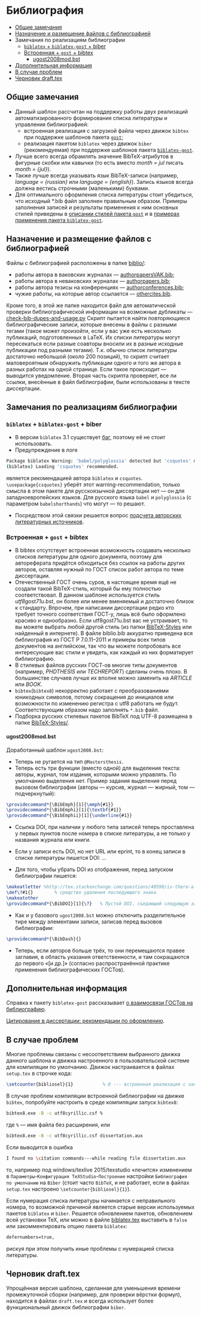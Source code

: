 # Библиография

* [Общие замечания](#Общие-замечания)
* [Назначение и размещение файлов с библиографией](#Назначение-и-размещение-файлов-с-библиографией)
* Замечания по реализациям библиографии
  * [`biblatex` + `biblatex-gost` + biber](#biblatex--biblatex-gost--biber)
  * [Встроенная + `gost` + bibtex](#Встроенная--gost--bibtex)
    * [ugost2008mod.bst](#ugost2008modbst)
* [Дополнительная информация](#Дополнительная-информация)
* [В случае проблем](#В-случае-проблем)
* [Черновик draft.tex](#Черновик-drafttex)

## Общие замечания
* Данный шаблон рассчитан на поддержку работы двух реализаций
автоматизированного формирования списка литературы и управления библиографией:
  * встроенная реализация с загрузкой файла через движок `bibtex` при
поддержке шаблонов пакета
[`gost`](http://mirrors.ctan.org/biblio/bibtex/contrib/gost/doc/gost.pdf);
  * реализация пакетом `biblatex` через движок `biber` (рекомендуемая)
при поддержке шаблонов пакета
[`biblatex-gost`](http://mirrors.ctan.org/macros/latex/contrib/biblatex-contrib/biblatex-gost/doc/biblatex-gost.pdf).
* Лучше всего всегда обрамлять значение BibTeX-атрибутов в фигурные скобки или
кавычки (то есть вместо *month = jul* писать *month = {jul}*).
* Также лучше всегда указывать язык BibTeX-записи (например, *language =
{russian}* или *language = {english}*). Запись языков всегда должна вестись
строчными (маленькими) буквами.
* Для оптимального оформления списка литературы стоит убедиться, что исходный
*.bib файл заполнен правильным образом.
Примеры заполнения записей и результаты применения к ним основных стилей
приведены в [описании стилей пакета
`gost`](http://ctan.org/tex-archive/biblio/bibtex/contrib/gost) и в
[примерах применения пакета
`biblatex-gost`](http://mirrors.ctan.org/macros/latex/contrib/biblatex-contrib/biblatex-gost/doc/biblatex-gost-examples.pdf).

## Назначение и размещение файлов с библиографией
Файлы с библиографией расположены в папке [biblio/](../biblio/):
* работы автора в ваковских журналах — [authorpapersVAK.bib](../biblio/authorpapersVAK.bib);
* работы автора в неваковских журналах — [authorpapers.bib](../biblio/authorpapers.bib);
* работы автора тезисы на конференциях — [authorconferences.bib](../biblio/authorconferences.bib);
* чужие работы, на которые автор ссылается — [othercites.bib](../biblio/othercites.bib).

Кроме того, в этой же папке находится файл для автоматической проверки
библиографической информации на возможные дубликаты —
[check-bib-dupes-and-usage.py](../biblio/check-bib-dupes-and-usage.py)
Скрипт пытается найти повторяющиеся библиографические записи, которые внесены в
файлы с разными тегами (такое может произойти, если у вас уже есть несколько
публикаций, подготовленных в LaTeX. Их списки литературы могут пересекаться
если разные соавторы вносили их в разные исходные публикации под разными
тегами). Т.к. обычно список литературы достаточно небольшой (около 200
позиций), то скрипт считает маловероятным обнаружить публикации одного и того
же автора в разных работах на одной странице. Если такое происходит — выводится
уведомление. Вторая часть скрипта проверяет, все ли ссылки, внесённые в файл
библиографии, были использованы в тексте диссертации.

## Замечания по реализациям библиографии
### `biblatex` + `biblatex-gost` + biber
* В версии `biblatex` 3.1 существует [баг](https://github.com/plk/biblatex/issues/355),
поэтому её не стоит использовать.
* Предупреждение в логе
```bash
Package biblatex Warning: 'babel/polyglossia' detected but 'csquotes' missing.
(biblatex) Loading 'csquotes' recommended.
```
является рекомендацией автора `biblatex` и `csquotes`.
`\usepackage{csquotes}` уберёт этот warning-recommendation,
только смысла в этом пакете для русскоязычной диссертации нет — он для
западноевропейских языков. Для русского языка `babel` и `polyglossia`
(с параметром `babelshorthands`) что могут — то решают.
* Посредством этой связки решается вопрос [подсчета авторских литературных
источников](https://github.com/AndreyAkinshin/Russian-Phd-LaTeX-Dissertation-Template/issues/33#issuecomment-150912772).

### Встроенная + `gost` + bibtex
* В bibtex отсутствует встроенная возможность создавать несколько списков
литературы для одного документа, поэтому для автореферата придётся обходиться
без ссылок на работы других авторов, оставляя нужный по ГОСТ список работ
автора по теме диссертации.
* Отечественный ГОСТ очень суров, в настоящее время ещё не создали такой
BibTeX-стиль, который бы ему полностью соответствовал. В данном шаблоне
используется стиль *utf8gost71u.bst*, он более или менее вменяемый и достаточно
близок к стандарту. Впрочем, при написании диссертации редко кто требует
точного соответствия ГОСТ-у, лишь всё было оформлено красиво и однообразно.
Если utf8gost71u.bst вас не устраивает, то вы можете выбрать любой другой стиль
(из папки [BibTeX-Styles](../BibTeX-Styles/) или найденный в интернете). В файле
biblio.bib аккуратно приведена вся библиография из ГОСТ Р 7.0.11–2011 и примеры
всех типов документов на английском, так что вы можете попробовать все
интересующие вас стили и увидеть, как каждый из них форматирует библиографию.
* В стилевых файлов русских ГОСТ-ов многие типы документов (например,
*PHDTHESIS* или *TECHREPORT*) сделаны очень плохо. В большинстве случаев лучше
их вполне можно заменить на *ARTICLE* или *BOOK*.
* `bibtex`(`bibtex8`) некорректно работает с преобразованиями юникодных
символов, потому сокращения до инициалов или возможности по изменению регистра
с utf8 работать не будут. Соответствующим образом надо заполнять `*.bib`
файл.
* Подборка русских стилевых пакетов BibTeX под UTF-8 размещена в папке
[BibTeX-Styles/](../BibTeX-Styles/).

#### ugost2008mod.bst
Доработанный шаблон `ugost2008.bst`:
* Теперь не ругается на тип `@Mastersthesis`.
* Теперь есть три функции (вместо одной) для выделения текста:
авторы, журнал, том издания, которыми можно управлять. По умолчанию выделения нет.
Пример задания выделения перед вызовом библиографии
(авторы — курсив, журнал — жирный, том — подчеркнутый):
```tex
\providecommand*{\BibEmph}[1]{\emph{#1}}
\providecommand*{\BibEmphi}[1]{\textbf{#1}}
\providecommand*{\BibEmphii}[1]{\underline{#1}}
```
* Ссылка DOI, при наличии у любого типа записей теперь проставлена
у первых пунктов после номера в списке литературы, а не только у названия журнала или книги.

* Если у записи есть DOI, но нет URL или eprint, то в конец записи в списке литературы пишется DOI: …

* Для того, чтобы убрать DOI из отображения, перед запуском библиографии пишется:
```tex
\makeatletter %http://tex.stackexchange.com/questions/40590/is-there-a-command-to-ignore-the-following-character
\def\?#1{}        % средство удаления последующего знака
\makeatother
\providecommand*{\BibDOI}[1]{\?}   % Пустой DOI, съедающий следующую за собой точку
```
* Как и у базового `ugost2008.bst` можно отключить разделительное
тире между элементами записи, записав перед вызовов библиографии:
```tex
\providecommand*{\BibDash}{}
```
* Теперь, если авторов больше трёх, то они перемещаются правее заглавия, в область
указания ответственности, и там сокращаются до первого «[и др.]» (согласно
распространённой практике применения библиографических ГОСТов).

## Дополнительная информация
Справка к пакету `biblatex-gost` рассказывает [о взаимосвязи ГОСТов на библиографию](http://mirrors.ctan.org/macros/latex/contrib/biblatex-contrib/biblatex-gost/doc/biblatex-gost.pdf).

[Цитирование в диссертации: рекомендации по оформлению](http://www.dissernet.org/instructions/instruction/citation-in-the-thesis-recommendations-on-the-formulation.htm).

## В случае проблем
Многие проблемы связаны с несоответствием выбранного движка данного шаблона
и движка настроенного в пользовательской системе для компиляции по умолчанию.
Движок настраивается в файлах `setup.tex` в строчке кода:
```tex
\setcounter{bibliosel}{1}           % 0 --- встроенная реализация с загрузкой файла через движок bibtex8; 1 --- реализация пакетом biblatex через движок biber
```

В случае проблем компиляции встроенной библиографии на движке
`bibtex`, попробуйте настроить в среде компиляции запуск `bibtex8`:
```bat
bibtex8.exe -B -c utf8cyrillic.csf %
```
где `%` — имя файла без расширения, или

```bat
bibtex8.exe -B -c utf8cyrillic.csf dissertation.aux
```

Если выводится в ошибка
```bash
I found no \citation commands---while reading file dissertation.aux
```
то, например под windows/texlive 2015/texstudio «лечится» изменением в
`Параметры`-`Конфигурация TeXStudio`-`Построение` настройки `Библиография по умолчанию`
на `Biber` (стоит часто `BibTeX`, и не работает, если в файлах `setup.tex`
настроено `\setcounter{bibliosel}{1}`).

Если нумерация списка литературы начинается с неправильного номера, то
возможной причиной является старые версии используемых пакетов `biblatex` и
`biber`. Решается обновлением пакетов, обновлением всей установки TeX, или
можно в файле [biblatex.tex](../biblio/biblatex.tex) выставить в `false` или
закомментировать опцию пакета `biblatex`:
```tex
defernumbers=true,
```
рискуя при этом получить иные проблемы с нумерацией списка литературы.

## Черновик draft.tex

Упрощённая версия шаблона, сделанная для уменьшения времени
промежуточной сборки (например, для проверки вёрстки формул),
находится в файлах `draft.tex` и всегда
использует более функциональный движок библиографии `biber`.
